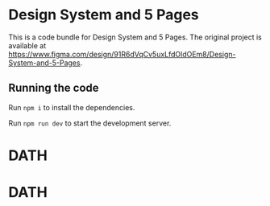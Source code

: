 
  # Design System and 5 Pages

  This is a code bundle for Design System and 5 Pages. The original project is available at https://www.figma.com/design/91R6dVqCv5uxLfdOldOEm8/Design-System-and-5-Pages.

  ## Running the code

  Run `npm i` to install the dependencies.

  Run `npm run dev` to start the development server.
  # DATH
# DATH
